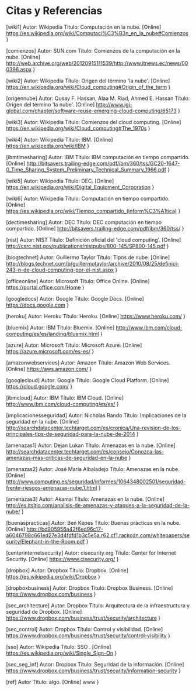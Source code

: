 # Citas y Referencias

[wiki1]
Autor: Wikipedia
Título: Computación en la nube. [Online]
  https://es.wikipedia.org/wiki/Computaci%C3%B3n_en_la_nube#Comienzos
}

[comienzos]
Autor: SUN.com
Título: Comienzos de la computación en la nube. [Online]
  http://web.archive.org/web/20120915111539/http://www.itnews.ec/news/000396.aspx
}

[wiki2]
Autor: Wikipedia
Título: Origen del término 'la nube'. [Online]
  https://en.wikipedia.org/wiki/Cloud_computing#Origin_of_the_term
}

[origennube]
Autor: Qusay F. Hassan, Alaa M. Riad, Ahmed E. Hassan
Título: Origen del término 'la nube'. [Online]
  http://www.igi-global.com/chapter/software-reuse-emerging-cloud-computing/65173
}

[wiki3]
Autor: Wikipedia
Título: Comienzos del cloud computing. [Online]
  https://en.wikipedia.org/wiki/Cloud_computing#The_1970s
}

[wiki4]
Autor: Wikipedia
Título: IBM. [Online]
  https://en.wikipedia.org/wiki/IBM
}

[ibmtimesharing]
Autor: IBM
Título: IBM computación en tiempo compartido. [Online]
  http://bitsavers.trailing-edge.com/pdf/ibm/360/tss/GC20-1647-0_Time_Sharing_System_Preliminary_Technical_Summary_1966.pdf
}

[wiki5]
Autor: Wikipedia
Título: DEC. [Online]
  https://en.wikipedia.org/wiki/Digital_Equipment_Corporation
}

[wiki6]
Autor: Wikipedia
Título: Computación en tiempo compartido. [Online]
  https://es.wikipedia.org/wiki/Tiempo_compartido_(inform%C3%A1tica)
}

[dectimesharing]
Autor: DEC
Título: DEC computación en tiempo compartido. [Online]
  http://bitsavers.trailing-edge.com/pdf/ibm/360/tss/
}

[nist]
Autor: NIST
Título: Definición oficial del 'cloud computing'. [Online]
  http://csrc.nist.gov/publications/nistpubs/800-145/SP800-145.pdf
}

[blogtechnet]
Autor: Guillermo Taylor
Título: Tipos de nube. [Online]
  http://blogs.technet.com/b/guillermotaylor/archive/2010/08/25/definici-243-n-de-cloud-computing-por-el-nist.aspx
}

[officeonline]
Autor: Microsoft
Título: Office Online. [Online]
  https://portal.office.com/Home
}

[googledocs]
Autor: Google
Título: Google Docs. [Online]
  https://docs.google.com
}

[heroku]
Autor: Heroku
Título: Heroku. [Online]
  https://www.heroku.com/
}

[bluemix]
Autor: IBM
Título: Bluemix. [Online]
  http://www.ibm.com/cloud-computing/es/es/landing/bluemix.html
}

[azure]
Autor: Microsoft
Título: Microsoft Azure. [Online]
  https://azure.microsoft.com/es-es/
}

[amazonwebservices]
Autor: Amazon
Título: Amazon Web Services. [Online]
  https://aws.amazon.com/
}

[googlecloud]
Autor: Google
Título: Google Cloud Platform. [Online]
  https://cloud.google.com/
}

[ibmcloud]
Autor: IBM
Título: IBM Cloud. [Online]
  http://www.ibm.com/cloud-computing/es/es/
}

[implicacionesseguridad]
Autor: Nicholas Rando
Título: Implicaciones de la seguridad en la nube. [Online]
  http://searchdatacenter.techtarget.com/es/cronica/Una-revision-de-los-principales-tips-de-seguridad-para-la-nube-de-2014
}

[amenazas1]
Autor: Dejan Lukan
Título: Amenazas en la nube. [Online]
  http://searchdatacenter.techtarget.com/es/consejo/Conozca-las-amenazas-mas-criticas-de-seguridad-en-la-nube
}

[amenazas2]
Autor: José María Albaladejo
Título: Amenazas en la nube. [Online]
  http://www.computing.es/seguridad/informes/1064348002501/seguridad-frente-riesgos-amenazas-nube.1.html
}

[amenazas3]
Autor: Akamai
Título: Amenazas en la nube. [Online]
  http://es.itsitio.com/analisis-de-amenazas-y-ataques-a-la-seguridad-de-la-nube/
}

[buenaspracticas]
Autor: Ben Kepes
Título: Buenas prácticas en la nube. [Online]
  http://bd905956a42f6ed96c17-a6046798c661ed27e3d4fdfd1b3c5e5a.r62.cf1.rackcdn.com/whitepapers/security/Elephant-in-the-Room.pdf
}

[centerinternetsecurity]
Autor: cisecurity.org
Título: Center for Internet Security. [Online]
  https://www.cisecurity.org/
}

[dropbox]
Autor: Dropbox
Título: Dropbox. [Online]
   https://es.wikipedia.org/wiki/Dropbox
}

[dropboxbusiness]
Autor: Dropbox
Título: Dropbox Business. [Online]
  https://www.dropbox.com/business
}

[sec_architecture]
Autor: Dropbox
Título: Arquitectura de la infraestructura y seguridad de Dropbox. [Online]
  https://www.dropbox.com/business/trust/security/architecture
}

[sec_control]
Autor: Dropbox
Título: Control y visibilidad. [Online]
  https://www.dropbox.com/business/trust/security/control-visibility
}

[sso]
Autor: Wikipedia
Título: SSO . [Online]
  https://es.wikipedia.org/wiki/Single_Sign-On
}

[sec_seg_inf]
Autor: Dropbox
Título: Seguridad de la información. [Online]
  https://www.dropbox.com/business/trust/security/information-security
}

[ref]
Autor
Título: algo. [Online]
  www
}
